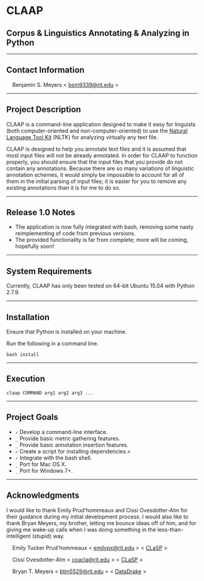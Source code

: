 # CLAAP
## Corpus & Linguistics Annotating & Analyzing in Python

- - - -
## Contact Information
&nbsp;&nbsp;&nbsp;&nbsp;Benjamin S. Meyers < <bsm9339@rit.edu> >

- - - -
## Project Description
CLAAP is a command-line application designed to make it easy for linguists (both computer-oriented and non-computer-oriented) to use the [Natural Language Tool Kit](http://www.nltk.org/) (NLTK) for analyzing virtually any text file.

CLAAP is designed to help you annotate text files and it is assumed that most input files will not be already annotated. In order for CLAAP to function properly, you should ensure that the input files that you provide do not contain any annotations. Because there are so many variations of linguistic annotation schemes, it would simply be impossible to account for all of them in the initial parsing of input files; it is easier for you to remove any existing annotations than it is for me to do so.

- - - -
## Release 1.0 Notes
* The application is now fully integrated with bash, removing some nasty reimplementing of code from previous versions.
* The provided functionality is far from complete; more will be coming, hopefully soon!

- - - -
## System Requirements
Currently, CLAAP has only been tested on 64-bit Ubuntu 15.04 with Python 2.7.9. 

- - - -
## Installation
Ensure that Python is installed on your machine.

Run the following in a command line.
    
    bash install

- - - -
## Execution

    claap COMMAND arg1 arg2 arg3 ...

- - - -
## Project Goals
* ``` ✓ ``` Develop a command-line interface.
* ``` _ ``` Provide basic metric gathering features.
* ``` _ ``` Provide basic annotation insertion features.
* ``` ✓ ``` Create a script for installing dependencies.>
* ``` ✓ ``` Integrate with the bash shell.
* ``` _ ``` Port for Mac OS X.
* ``` _ ``` Port for Windows 7+.

- - - -
## Acknowledgments
I would like to thank Emily Prud'hommeaux and Cissi Ovesdotter-Alm for their guidance during my initial development process. I would also like to thank Bryan Meyers, my brother, letting me bounce ideas off of him, and for giving me wake-up calls when I was doing something in the less-than-intelligent (stupid) way.

&nbsp;&nbsp;&nbsp;&nbsp;Emily Tucker Prud'hommeaux < <emilypx@rit.edu> > < [CLaSP](http://www.rit.edu/clasp/people.html) >

&nbsp;&nbsp;&nbsp;&nbsp;Cissi Ovesdotter-Alm < <coacla@rit.edu> > < [CLaSP](http://www.rit.edu/clasp/people.html) >

&nbsp;&nbsp;&nbsp;&nbsp;Bryan T. Meyers < <btm5529@rit.edu> > < [DataDrake](http://www.datadrake.com/) >
